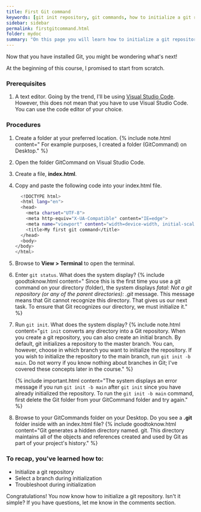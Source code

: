 ```yaml
---
title: First Git command
keywords: [git init repository, git commands, how to initialize a git repository, git repository github,git repository tutorial, select a branch]
sidebar: sidebar
permalink: firstgitcommand.html
folder: mydoc
summary: "On this page you will learn how to initialize a git repository, select an initial branch, and perform some troubleshooting, if needed."
---
```


Now that you have installed Git, you might be wondering what's next! 

At the beginning of this course, I promised to start from scratch. 

### Prerequisites
1. A text editor. Going by the trend, I'll be using [Visual Studio Code](https://code.visualstudio.com/download). However, this does not mean that you have to use Visual Studio Code. You can use the code editor of your choice.

### Procedures
1. Create a folder at your preferred location.
    {% include note.html content=" For example purposes, I created a folder (GitCommand) on Desktop." %}
2. Open the folder GitCommand on Visual Studio Code.
3. Create a file, **index.html**.
4. Copy and paste the following code into your index.html file.
    ```sh
      <!DOCTYPE html>
      <html lang="en">
      <head>
        <meta charset="UTF-8">
        <meta http-equiv="X-UA-Compatible" content="IE=edge">
        <meta name="viewport" content="width=device-width, initial-scale=1.0">
        <title>My first git command</title>
      </head>
      <body>   
    </body>
    </html>

    ```
5. Browse to **View > Terminal** to open the terminal.
6. Enter `git status`. What does the system display?
   {% include goodtoknow.html content=" Since this is the first time you use a git command on your directory (folder), the system displays _fatal: Not a git repository (or any of the parent directories): .git_ message. This message means that Git cannot recognize this directory. That gives us our next task. To ensure that Git recognizes our directory, we must initialize it." %}
7. Run `git init`. What does the system display?
      {% include note.html content="`git init` converts any directory into a Git repository. When you create a git repository, you can also create an initial branch. By default, git initializes a repository to the master branch. You can, however, choose in which branch you want to initialize the repository. If you wish to initialize the repository to the main branch, run `git init -b main`. Do not worry if you know nothing about branches in Git; I've covered these concepts later in the course." %}

      {% include important.html content="The system displays an error message if you run `git init -b main` after `git init` since you have already initialized the repository. To run the `git init -b main` command, first delete the Git folder from your GitCommand folder and try again." %}

8. Browse to your GitCommands folder on your Desktop. Do you see a **.git** folder inside with an index.html file?
      {% include goodtoknow.html content="Git generates a hidden directory named. git. This directory maintains all of the objects and references created and used by Git as part of your project's history." %}

### To recap, you've learned how to:
* Initialize a git repository
* Select a branch during initialization
* Troubleshoot during initialization

Congratulations! You now know how to initialize a git repository. Isn't it simple?
If you have questions, let me know in the comments section.